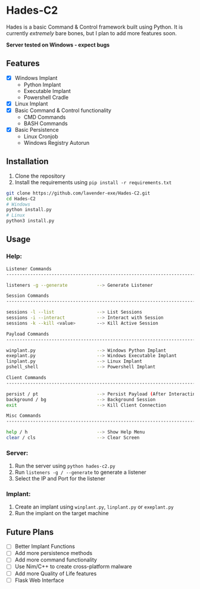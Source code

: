 # Hades-C2

Hades is a basic Command & Control framework built using Python. It is currently _extremely_ bare bones, but I plan to
add more features soon.

**Server tested on Windows - expect bugs**

## Features
- [x] Windows Implant
  - Python Implant
  - Executable Implant
  - Powershell Cradle
- [x] Linux Implant
- [x] Basic Command & Control functionality
  - CMD Commands
  - BASH Commands
- [x] Basic Persistence
  - Linux Cronjob
  - Windows Registry Autorun

## Installation
1. Clone the repository
2. Install the requirements using `pip install -r requirements.txt`

```bash
git clone https://github.com/lavender-exe/Hades-C2.git
cd Hades-C2
# Windows
python install.py
# Linux
python3 install.py
```

## Usage

### Help:
```bash
Listener Commands
---------------------------------------------------------------------------------------

listeners -g --generate           --> Generate Listener

Session Commands
---------------------------------------------------------------------------------------

sessions -l --list                --> List Sessions
sessions -i --interact            --> Interact with Session
sessions -k --kill <value>        --> Kill Active Session

Payload Commands
---------------------------------------------------------------------------------------

winplant.py                       --> Windows Python Implant
exeplant.py                       --> Windows Executable Implant
linplant.py                       --> Linux Implant
pshell_shell                      --> Powershell Implant

Client Commands
---------------------------------------------------------------------------------------

persist / pt                      --> Persist Payload (After Interacting with Session) 
background / bg                   --> Background Session
exit                              --> Kill Client Connection

Misc Commands
---------------------------------------------------------------------------------------

help / h                          --> Show Help Menu
clear / cls                       --> Clear Screen
```
### Server:
1. Run the server using `python hades-c2.py`
2. Run `listeners -g / --generate` to generate a listener
3. Select the IP and Port for the listener

### Implant:
1. Create an implant using `winplant.py`, `linplant.py` or `exeplant.py`
2. Run the implant on the target machine

## Future Plans

- [ ] Better Implant Functions
- [ ] Add more persistence methods
- [ ] Add more command functionality
- [ ] Use Nim/C++ to create cross-platform malware
- [ ] Add more Quality of Life features
- [ ] Flask Web Interface